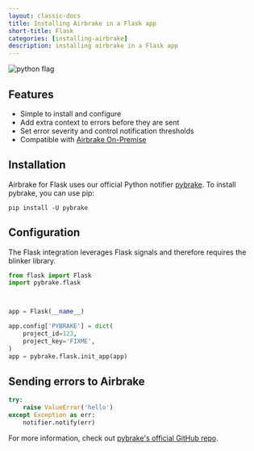 ```yaml
---
layout: classic-docs
title: Installing Airbrake in a Flask app
short-title: Flask
categories: [installing-airbrake]
description: installing airbrake in a Flask app
---
```


![python flag](/docs/assets/img/docs/python_flag.jpeg)

## Features
* Simple to install and configure
* Add extra context to errors before they are sent
* Set error severity and control notification thresholds
* Compatible with [Airbrake On-Premise](https://airbrake.io/enterprise)

## Installation

Airbrake for Flask uses our official Python notifier
[pybrake](https://github.com/airbrake/pybrake). To install pybrake, you can use
pip:

```
pip install -U pybrake
```

## Configuration

The Flask integration leverages Flask signals and therefore requires the blinker library.

```py
from flask import Flask
import pybrake.flask



app = Flask(__name__)

app.config['PYBRAKE'] = dict(
    project_id=123,
    project_key='FIXME',
)
app = pybrake.flask.init_app(app)
```

## Sending errors to Airbrake

```py
try:
    raise ValueError('hello')
except Exception as err:
    notifier.notify(err)
```

For more information, check out [pybrake's official GitHub
repo](https://github.com/airbrake/pybrake#flask-integration).
